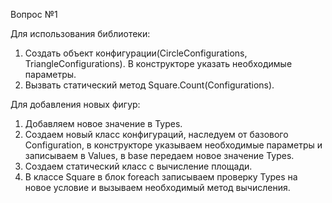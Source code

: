 Вопрос №1

Для использования библиотеки:
  1. Создать объект конфигурации(CircleConfigurations, TriangleConfigurations). В конструкторе указать необходимые параметры.
  2. Вызвать статический метод Square.Count(Configurations).
  
Для добавления новых фигур:
  1. Добавляем новое значение в Types.
  2. Создаем новый класс конфигураций, наследуем от базового Configuration,
  в конструкторе указываем необходимые параметры и записываем в Values, в base передаем новое значение Types.
  3. Создаем статический класс с вычисление площади.
  4. В классе Square в блок foreach записываем проверку Types на новое условие и вызываем необходимый метод вычисления.
